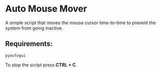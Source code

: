 # Auto Mouse Mover

A simple script that moves the mouse cursor time-to-time to prevent the system from going inactive.

## Requirements:

```
pyautogui
```

To stop the script press **CTRL + C**.
